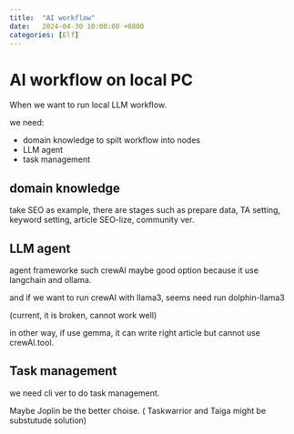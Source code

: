 ```yaml
---
title:  "AI workflow"
date:   2024-04-30 10:00:00 +0800
categories: [Elf]
---
```


# AI workflow on local PC 

When we want to run local LLM workflow.

we need:

* domain knowledge to spilt workflow into nodes
* LLM agent
* task management


## domain knowledge

take SEO as example, there are stages such as prepare data, TA setting, keyword setting, article SEO-lize, community ver.


## LLM agent

agent frameworke such crewAI maybe good option because it use langchain and ollama.

and if we want to run crewAI with llama3, seems need run dolphin-llama3

(current, it is broken, cannot work well)

in other way, if use gemma, it can write right article but cannot use crewAI.tool.


## Task management

we need cli ver to do task management.

Maybe Joplin be the better choise. ( Taskwarrior and Taiga might be substutude solution)
